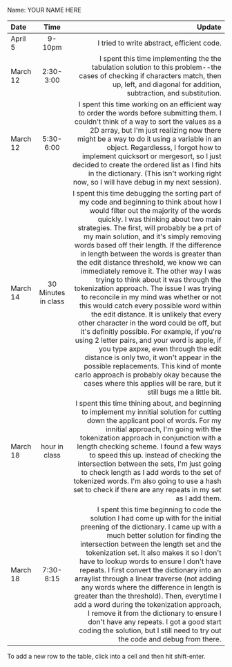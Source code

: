 Name: YOUR NAME HERE

| Date     |        Time         |                                                                                                                                                                                                                                                                                                                                                                                                                                                                                                                                                                                                                                                                                                                                                                                                                                                                                                                                                                                                                                                                                   Update |
|:---------|:-------------------:|-----------------------------------------------------------------------------------------------------------------------------------------------------------------------------------------------------------------------------------------------------------------------------------------------------------------------------------------------------------------------------------------------------------------------------------------------------------------------------------------------------------------------------------------------------------------------------------------------------------------------------------------------------------------------------------------------------------------------------------------------------------------------------------------------------------------------------------------------------------------------------------------------------------------------------------------------------------------------------------------------------------------------------------------------------------------------------------------:|
| April 5  |       9-10pm        |                                                                                                                                                                                                                                                                                                                                                                                                                                                                                                                                                                                                                                                                                                                                                                                                                                                                                                                                                                                                                                               I tried to write abstract, efficient code. |
| March 12 |      2:30-3:00      |                                                                                                                                                                                                                                                                                                                                                                                                                                                                                                                                                                                                                                                                                                                                                                                                                                                                                          I spent this time implementing the the tabulation solution to this problem--the cases of checking if characters match, then up, left, and diagonal for addition, subtraction, and substitution. |
| March 12 |      5:30-6:00      |                                                                                                                                                                                                                                                                                                                                                                                                                                                                                                                                                                                                                      I spent this time working on an efficient way to order the words before submitting them. I couldn't think of a way to sort the values as a 2D array, but I'm just realizing now there might be a way to do it using a variable in an object. Regardlesss, I forgot how to implement quicksort or mergesort, so I just decided to create the ordered list as I find hits in the dictionary. (This isn't working right now, so I will have debug in my next session). |
| March 14 | 30 Minutes in class | I spent this time debugging the sorting part of my code and beginning to think about how I would filter out the majority of the words quickly. I was thinking about two main strategies. The first, will probably be a prt of my main solution, and it's simply removing words based off their length. If the difference in length between the words is greater than the edit distance threshold, we know we can immediately remove it. The other way I was trying to think about it was through the tokenization approach. The issue I was trying to reconcile in my mind was whether or not this would catch every possible word within the edit distance. It is unlikely that every other character in the word could be off, but it's definitly possible. For example, if you're using 2 letter pairs, and your word is apple, if you type axpxe, even through the edit distance is only two, it won't appear in the possible replacements. This kind of monte carlo approach is probably okay because the cases where this applies will be rare, but it still bugs me a little bit. |
| March 18 |    hour in class    |                                                                                                                                                                                                                                                                                                                                                                                                                                                                                                                                                                     I spent this time thining about, and beginning to implement my innitial solution for cutting down the applicant pool of words. For my innitial approach, I'm going with the tokenization approach in conjunction with a length checking scheme. I found a few ways to speed this up. instead of checking the intersection between the sets, I'm just going to check length as I add words to the set of tokenized words. I'm also going to use a hash set to check if there are any repeats in my set as I add them. |
| March 18 |      7:30-8:15      |                                                                                                                                                                                                                                                                                                                                                               I spent this time beginning to code the solution I had come up with for the initial preening of the dictionary. I came up with a much better solution for finding the intersection between the length set and the tokenization set. It also makes it so I don't have to lookup words to ensure I don't have repeats. I first convert the dictionary into an arraylist through a linear traverse (not adding any words where the difference in length is greater than the threshold). Then, everytime I add a word during the tokenization approach, I remove it from the dictionary to ensure I don't have any repeats. I got a good start coding the solution, but I still need to try out the code and debug from there. |


To add a new row to the table, click into a cell and then hit shift-enter.